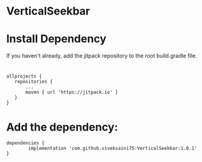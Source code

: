 # VerticalSeekbar

# Install Dependency

If you haven't already, add the jitpack repository to the root build.gradle file.

# 
    allprojects {
       repositories {
           ...
           maven { url 'https://jitpack.io' }
       }
    }
    
 # Add the dependency:

    dependencies {
	        implementation 'com.github.viveksaini75:VerticalSeekbar:1.0.1'
	}



 
